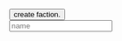 <script>
    function createFaction() {
        submitedvalue = docment.getElementById("submitedvalue").value;

        document.getElementById('test1').innerHTML = submitedvalue;
    }
</script>

<p id="test1"></p>

<button type="submit" onclick="createFaction()">create faction.</button>\
<input placeholder="name" id="submitedvalue" name="factionName"></input>
